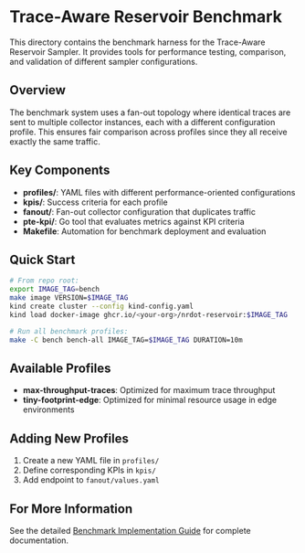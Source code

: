 # Trace-Aware Reservoir Benchmark

This directory contains the benchmark harness for the Trace-Aware Reservoir Sampler. It provides tools for performance testing, comparison, and validation of different sampler configurations.

## Overview

The benchmark system uses a fan-out topology where identical traces are sent to multiple collector instances, each with a different configuration profile. This ensures fair comparison across profiles since they all receive exactly the same traffic.

## Key Components

- **profiles/**: YAML files with different performance-oriented configurations
- **kpis/**: Success criteria for each profile
- **fanout/**: Fan-out collector configuration that duplicates traffic
- **pte-kpi/**: Go tool that evaluates metrics against KPI criteria
- **Makefile**: Automation for benchmark deployment and evaluation

## Quick Start

```bash
# From repo root:
export IMAGE_TAG=bench
make image VERSION=$IMAGE_TAG
kind create cluster --config kind-config.yaml
kind load docker-image ghcr.io/<your-org>/nrdot-reservoir:$IMAGE_TAG

# Run all benchmark profiles:
make -C bench bench-all IMAGE_TAG=$IMAGE_TAG DURATION=10m
```

## Available Profiles

- **max-throughput-traces**: Optimized for maximum trace throughput
- **tiny-footprint-edge**: Optimized for minimal resource usage in edge environments

## Adding New Profiles

1. Create a new YAML file in `profiles/`
2. Define corresponding KPIs in `kpis/`
3. Add endpoint to `fanout/values.yaml`

## For More Information

See the detailed [Benchmark Implementation Guide](../docs/benchmark-implementation.md) for complete documentation.